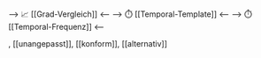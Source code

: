 --> 📈 [[Grad-Vergleich]] <--
--> ⏱️ [[Temporal-Template]] <--
--> ⏱️ [[Temporal-Frequenz]] <--

, [[unangepasst]], [[konform]], [[alternativ]]